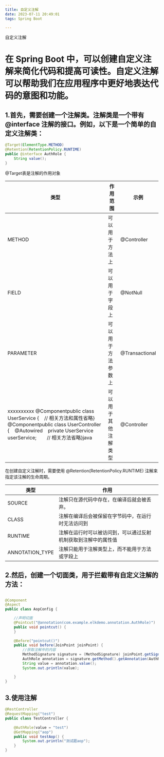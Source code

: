 ```yaml
---
title: 自定义注解
date: 2023-07-11 20:49:01
tags: Spring Boot

---
```


自定义注解

<!--more-->

# 在 Spring Boot 中，可以创建自定义注解来简化代码和提高可读性。自定义注解可以帮助我们在应用程序中更好地表达代码的意图和功能。

## 1.首先，需要创建一个注解类。注解类是一个带有 @interface 注解的接口。例如，以下是一个简单的自定义注解类：

```java
@Target(ElementType.METHOD)
@Retention(RetentionPolicy.RUNTIME)
public @interface AuthRole {
    String value();
}
```

@Target表是注解的作用对象

| 类型                                                         | 作用范围             | 示例           |
| ------------------------------------------------------------ | -------------------- | -------------- |
| METHOD                                                       | 可以用于方法上       | @Controller    |
| FIELD                                                        | 可以用于字段上       | @NotNull       |
| PARAMETER                                                    | 可以用于方法参数上   | @Transactional |
| xxxxxxxxxx @Componentpublic class UserService {    // 相关方法和属性省略}​@Componentpublic class UserController {    @Autowired    private UserService userService;        // 相关方法省略}java | 可以用于其他注解类型 | @Controller    |

在创建自定义注解时，需要使用 @Retention(RetentionPolicy.RUNTIME) 注解来指定该注解的生命周期。

| 类型            | 作用                                                         |
| --------------- | ------------------------------------------------------------ |
| SOURCE          | 注解只在源代码中存在，在编译后就会被丢弃。                   |
| CLASS           | 注解在编译后会被保留在字节码中，在运行时无法访问到           |
| RUNTIME         | 注解在运行时可以被访问到，可以通过反射机制获取到注解中的属性值 |
| ANNOTATION_TYPE | 注解只能用于注解类型上，而不能用于方法或字段上               |

## 2.然后，创建一个切面类，用于拦截带有自定义注解的方法：

```java

@Component
@Aspect
public class AopConfig {

	//声明切面
    @Pointcut("@annotation(com.example.elkdemo.annotation.AuthRole)")
    public void pointcut() {
    }
	
    @Before("pointcut()")
    public void before(JoinPoint joinPoint) {
        //获取注解中的内容
        MethodSignature signature = (MethodSignature) joinPoint.getSignature();
        AuthRole annotation = signature.getMethod().getAnnotation(AuthRole.class);
        String value = annotation.value();
        System.out.println(value);

    }
}
```

## 3.使用注解

```java
@RestController
@RequestMapping("test")
public class TestController {
    
    @AuthRole(value = "test")
    @GetMapping("aop")
    public void testAop() {
        System.out.println("测试题aop");
    }
}
```

